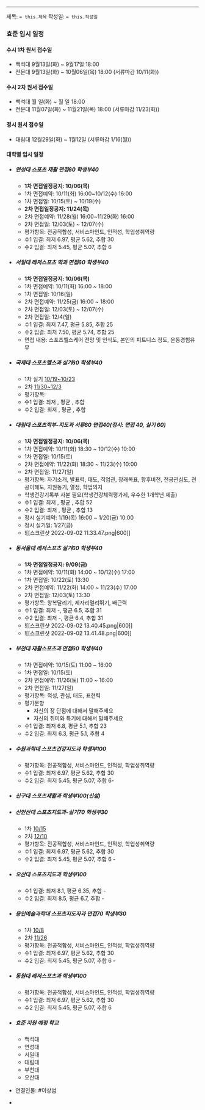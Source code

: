 ---
제목: `= this.제목`
작성일: `= this.작성일`

### 효준 입시 일정

#### 수시 1차 원서 접수일
- 백석대 9월13일(화) ~ 9월17일 18:00
- 전문대 9월13일(화) ~ 10월06일(목) 18:00 (서류마감 10/11(화))

#### 수시 2차 원서 접수일
- 백석대  월 일(화) ~  월  일 18:00
- 전문대 11월07일(화) ~ 11월21일(목) 18:00 (서류마감 11/23(화))

#### 정시 원서 접수일
- 대림대 12월29일(화) ~ 1월12일 (서류마감 1/16(월))

#### 대학별 입시 일정
- ##### 연성대 스포츠 재활 면접60 학생부40
	- **1차 면접일정공지: 10/06(목)**
	- 1차 면접예약: 10/11(화) 16:00~10/12(수) 16:00
	- 1차 면접일: 10/15(토) ~ 10/19(수)
	- **2차 면접일정공지: 11/24(목)**
	- 2차 면접예약: 11/28(월) 16:00~11/29(화) 16:00
	- 2차 면접일: 12/03(토) ~ 12/07(수)
	- 평가항목: 전공적합성, 서비스마인드, 인적성, 학업성취역량
	- 수1 입결: 최저 6.97, 평균 5.62, 추합 30
	- 수2 입결: 최저 5.45, 평균 5.07, 추합 6
- ##### 서일대 레저스포츠 학과 면접60 학생부40
	- **1차 면접일정공지: 10/06(목)**
	- 1차 면접예약: 10/11(화) 16:00 ~ 18:00
	- 1차 면접일: 10/16(일)
	- 2차 면접예약: 11/25(금) 16:00 ~ 18:00
	- 2차 면접일: 12/03(토) ~ 12/07(수)
	- 2차 면접일: 12/4(일)
	- 수1 입결: 최저 7.47, 평균 5.85, 추합 25
	- 수2 입결: 최저 7.50, 평균 5.74, 추합 25
	- 면접 내용: 스포츠헬스케어 전망 및 인식도, 본인의 피트니스 정도, 운동경험유무
- ##### 국제대 스포츠헬스과 실기60 학생부40
	- 1차 실기 [10/19~10/23](x-apple-data-detectors://embedded-result/136)
	- 2차 [11/30~12/3](x-apple-data-detectors://embedded-result/152)
	- 평가항목:
	- 수1 입결: 최저 , 평균 , 추합
	- 수2 입결: 최저 , 평균 , 추합
- ##### 대림대 스포츠학부-지도과 서류60 면접40(정시: 면접 40, 실기 60)
	- **1차 면접일정공지: 10/06(목)**
	- 1차 면접예약: 10/11(화) 18:30 ~ 10/12(수) 10:00
	- 1차 면접일: 10/15(토)
	- 2차 면접예약: 11/22(화) 18:30 ~ 11/23(수) 10:00
	- 2차 면접일: 11/27(일)
	- 평가항목: 자기소개, 발표력, 태도, 직업관, 장래목표, 향후비전, 전공관심도, 전공이해도, 지원동기, 열정, 학업의지
	- 학생건강기록부 사본 필요(학생건강체력평가제, 우수한 1개학년 제출)
	- 수1 입결: 최저 , 평균 , 추합 52
	- 수2 입결: 최저 , 평균 , 추합 13
	- 정시 실기예약: 1/19(목) 16:00 ~ 1/20(금) 10:00
	- 정시 실기일: 1/27(금)
	- ![[스크린샷 2022-09-02 11.33.47.png|600]]
- ##### 동서울대 레저스포츠 실기60 학생부40
	- **1차 면접일정공지: 9/09(금)**
	- 1차 면접예약: 10/11(화) 14:00 ~ 10/12(수) 17:00
	- 1차 면접일: 10/22(토) 13:30
	- 2차 면접예약: 11/22(화) 14:00 ~ 11/23(수) 17:00
	- 2차 면접일: 12/03(토) 13:30
	- 평가항목: 왕복달리기, 제자리멀리뛰기, 배근력
	- 수1 입결: 최저 -, 평균 6.5, 추합 31
	- 수2 입결: 최저 -, 평균 6.4, 추합 31
	- ![[스크린샷 2022-09-02 13.40.45.png|600]]
	- ![[스크린샷 2022-09-02 13.41.48.png|600]]
- ##### 부천대 재활스포츠과 면접60 학생부40
	- 1차 면접예약: 10/15(토) 11:00 ~ 16:00
	- 1차 면접일: 10/15(토)
	- 2차 면접예약: 11/26(토) 11:00 ~ 16:00
	- 2차 면접일: 11/27(일)
	- 평가항목: 적성, 관심, 태도, 표현력
	- 평가문항
		- 자신의 장 단점에 대해서 말해주세요
		- 자신의 취미와 특기에 대해서 말해주세요
	- 수1 입결: 최저 6.8, 평균 5.1, 추합 23
	- 수2 입결: 최저 6.3, 평균 5.1, 추합 4
- ##### 수원과학대 스포츠건강지도과 학생부100
	- 평가항목: 전공적합성, 서비스마인드, 인적성, 학업성취역량
	- 수1 입결: 최저 6.97, 평균 5.62, 추합 30
	- 수2 입결: 최저 5.45, 평균 5.07, 추합 6-
- ##### 신구대 스포츠재활과 학생부100(신설)
- ##### 신안산대 스포츠지도과-실기70 학생부30
	- 1차 [10/15](x-apple-data-detectors://embedded-result/390)
	- 2차 [12/10](x-apple-data-detectors://embedded-result/400)
	- 평가항목: 전공적합성, 서비스마인드, 인적성, 학업성취역량
	- 수1 입결: 최저 6.97, 평균 5.62, 추합 30
	- 수2 입결: 최저 5.45, 평균 5.07, 추합 6	-
- ##### 오산대 스포츠지도과 학생부100
	- 수1 입결: 최저 8.1, 평균 6.35, 추합 -
	- 수2 입결: 최저 8.5, 평균 6.7, 추합 -
- ##### 용인예술과학대 스포츠지도자과 면접70 학생부30
	- 1차 [10/8](x-apple-data-detectors://embedded-result/455)
	- 2차 [11/26](x-apple-data-detectors://embedded-result/464)
	- 평가항목: 전공적합성, 서비스마인드, 인적성, 학업성취역량
	- 수1 입결: 최저 6.97, 평균 5.62, 추합 30
	- 수2 입결: 최저 5.45, 평균 5.07, 추합 6	-
 - ##### 동원대 레저스포츠과 학생부100
	- 평가항목: 전공적합성, 서비스마인드, 인적성, 학업성취역량
	- 수1 입결: 최저 6.97, 평균 5.62, 추합 30
	- 수2 입결: 최저 5.45, 평균 5.07, 추합 6
- ##### 효준 지원 예정 학교
	- 백석대
	- 연성대
	- 서일대
	- 대림대
	- 부천대
	- 오산대


- 연결인물: #이상범
-
